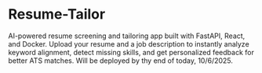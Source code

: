 # Resume-Tailor
AI-powered resume screening and tailoring app built with FastAPI, React, and Docker. Upload your resume and a job description to instantly analyze keyword alignment, detect missing skills, and get personalized feedback for better ATS matches. Will be deployed by thy end of today, 10/6/2025.
